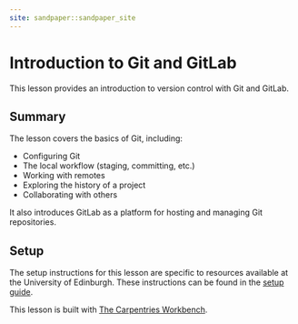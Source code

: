 ```yaml
---
site: sandpaper::sandpaper_site
---
```


# Introduction to Git and GitLab

This lesson provides an introduction to version control with Git and GitLab.

## Summary

The lesson covers the basics of Git, including:

- Configuring Git
- The local workflow (staging, committing, etc.)
- Working with remotes
- Exploring the history of a project
- Collaborating with others

It also introduces GitLab as a platform for hosting and managing Git repositories.

## Setup

The setup instructions for this lesson are specific to resources available at the University of Edinburgh. These instructions can be found in the [setup guide](learners/setup.md).

This lesson is built with [The Carpentries Workbench][workbench].

[workbench]: https://carpentries.github.io/sandpaper-docs

